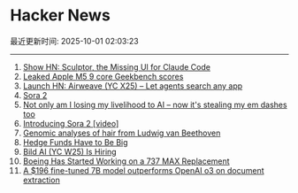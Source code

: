 # Hacker News

最近更新时间: 2025-10-01 02:03:23

--- 
1. [Show HN: Sculptor, the Missing UI for Claude Code](https://imbue.com/sculptor/) 
2. [Leaked Apple M5 9 core Geekbench scores](https://browser.geekbench.com/v6/cpu/14173685) 
3. [Launch HN: Airweave (YC X25) – Let agents search any app](https://github.com/airweave-ai/airweave) 
4. [Sora 2](https://openai.com/index/sora-2/) 
5. [Not only am I losing my livelihood to AI – now it's stealing my em dashes too](https://www.theguardian.com/lifeandstyle/2025/oct/01/artificial-intelligence-em-dashes-ai-stealing-my-livelihood) 
6. [Introducing Sora 2 [video]](https://www.youtube.com/watch?v=gzneGhpXwjU) 
7. [Genomic analyses of hair from Ludwig van Beethoven](https://www.cell.com/current-biology/fulltext/S0960-9822(23)00181-1) 
8. [Hedge Funds Have to Be Big](https://www.bloomberg.com/opinion/newsletters/2025-09-30/hedge-funds-have-to-be-big) 
9. [Bild AI (YC W25) Is Hiring](https://www.ycombinator.com/companies/bild-ai/jobs/m2ilR5L-founding-engineer-applied-ai) 
10. [Boeing Has Started Working on a 737 MAX Replacement](https://www.wsj.com/business/airlines/boeing-has-started-working-on-a-737-max-replacement-40a110df) 
11. [A $196 fine-tuned 7B model outperforms OpenAI o3 on document extraction](https://arxiv.org/abs/2509.22906) 

